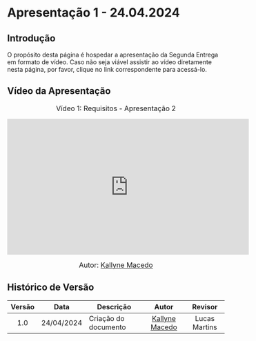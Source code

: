 # Apresentação 1 - 24.04.2024

## Introdução

O propósito desta página é hospedar a apresentação da Segunda Entrega em formato de vídeo. Caso não seja viável assistir ao vídeo diretamente nesta página, por favor, clique no link correspondente para acessá-lo.

## Vídeo da Apresentação

<center>

<font size="3"><p>Vídeo 1: Requisitos - Apresentação 2</p></font>
<iframe width="560" height="315" src="https://www.youtube.com/embed/dkXalFSwIkE?si=LgHI1q9FGUnA9JQi" title="YouTube video player" frameborder="0" allow="accelerometer; autoplay; clipboard-write; encrypted-media; gyroscope; picture-in-picture; web-share" referrerpolicy="strict-origin-when-cross-origin" allowfullscreen></iframe>

<font size="3"><p>Autor: [Kallyne Macedo](https://github.com/kalipassos) </p></font>

</center>

## Histórico de Versão

| Versão | Data | Descrição | Autor | Revisor
|:------:|:----:|-----------|:-----:|:------:
| 1.0 | 24/04/2024 | Criação do documento | [Kallyne Macedo](https://github.com/kalipassos) | Lucas Martins |